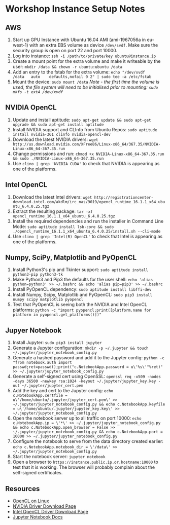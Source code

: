 # Workshop Instance Setup Notes

## AWS

1. Start up GPU Instance with Ubuntu 16.04 AMI (ami-1967056a in eu-west-1) with an extra EBS volume as device `/dev/svdf`. Make sure the security group is open on port 22 and port 10000.
2. Log into instance: `ssh -i /path/to/private/key ubuntu@instance.ip`
3. Create a mount point for the extra volume and make it writeable by the user: `mkdir /data && chown -r ubuntu:ubuntu /data`
4. Add an entry to the fstab for the extra volume: `echo "/dev/xvdf       /data   auto    defaults,nofail 0 2" | sudo tee -a /etc/fstab`
5. Mount the device: `sudo mount /data`
*Note - the first time the volume is used, the file system will need to be initialised prior to mounting: `sudo mkfs -t ext4 /dev/xvdf`*

## NVIDIA OpenCL

1. Update and install aptitude: `sudo apt-get update && sudo apt-get upgrade && sudo apt-get install aptitude`
2. Install NVIDIA support and CLInfo from Ubuntu Repos: `sudo aptitude install nvidia-361 clinfo nvidia-opencl-dev`
3. Download the latest NVIDIA drivers: `wget http://us.download.nvidia.com/XFree86/Linux-x86_64/367.35/NVIDIA-Linux-x86_64-367.35.run`
4. Change permissions and run: `chmod +x NVIDIA-Linux-x86_64-367.35.run && sudo ./NVIDIA-Linux-x86_64-367.35.run`
5. Use `clino | grep 'NVIDIA CUDA'` to check that NVIDIA is appearing as one of the platforms.

## Intel OpenCL

1. Download the latest Intel drivers: `wget http://registrationcenter-download.intel.com/akdlm/irc_nas/9019/opencl_runtime_16.1.1_x64_ubuntu_6.4.0.25.tgz`
2. Extract the resulting package: `tar -xf opencl_runtime_16.1.1_x64_ubuntu_6.4.0.25.tgz`
3. Install the required dependencies and run the installer in Command Line Mode: `sudo aptitude install lsb-core && sudo ./opencl_runtime_16.1.1_x64_ubuntu_6.4.0.25/install.sh --cli-mode`
4. Use `clino | grep 'Intel(R) OpenCL'` to check that Intel is appearing as one of the platforms.

## Numpy, SciPy, Matplotlib and PyOpenCL

1. Install Python3's pip and Tkinter support: `sudo aptitude install python3-pip python3-tk`
2. Make Python3 and Pip3 the defaults for the user shell: `echo 'alias python=python3' >> ~/.bashrc && echo 'alias pip=pip3' >> ~/.bashrc`
3. Install PyOpenCL dependency: `sudo aptitude install libffi-dev`
4. Install Numpy, Scipy, Matplotlib and PyOpenCL: `sudo pip3 install numpy scipy matplotlib pyopencl`  
5. Test that PyOpenCL is seeing both the NVIDIA and Intel OpenCL platforms: `python -c "import pyopencl;print([platform.name for platform in pyopencl.get_platforms()])"`

## Jupyer Notebook

1. Install Jupyter: `sudo pip3 install jupyter`
2. Generate a Jupyter configuration: `mkdir -p ~/.jupyter && touch ~/.jupyter/jupyter_notebook_config.py` 
3. Generate a hashed password and add it to the Jupyter config: `python -c "from notebook.auth import passwd;ret=passwd();print("c.NotebookApp.password = u\'%s\'"%ret)" >> ~/.jupyter/jupyter_notebook_config.py`
4. Generate a self-signed cert using OpenSSL: `openssl req -x509 -nodes -days 36500 -newkey rsa:1024 -keyout ~/.jupyter/jupyter_key.key -out ~/.jupyter/jupyter_cert.pem`
5. Add the key and cert to the Jupyter config: `echo c.NotebookApp.certfile = u\'/home/ubuntu/.jupyter/jupyter_cert.pem\' >> ~/.jupyter/jupyter_notebook_config.py && echo c.NotebookApp.keyfile = u\'/home/ubuntu/.jupyter/jupyter_key.key\' >> ~/.jupyter/jupyter_notebook_config.py`
6. Open the notebook server up to all traffic on port 10000: `echo c.NotebookApp.ip = \'*\' >> ~/.jupyter/jupyter_notebook_config.py && echo c.NotebookApp.open_browser = False >> ~/.jupyter/jupyter_notebook_config.py && echo c.NotebookApp.port = 10000 >> ~/.jupyter/jupyter_notebook_config.py`
7. Configure the notebook to serve from the data directory created earlier: `echo c.NotebookApp.notebook_dir = \'/data\' >> ~/.jupyter/jupyter_notebook_config.py`
8. Start the notebook server: `jupyter notebook`
9. Open a browser to `https://instance.public.ip.or.hostname:10000` to test that it is working. The browser will probably complain about the self-signed certificates.

## Resources
* [OpenCL on Linux](https://wiki.tiker.net/OpenCLHowTo)
* [NVIDIA Driver Download Page](http://www.nvidia.com/Download/index.aspx?lang=en-us)
* [Intel OpenCL Driver Download Page](https://software.intel.com/en-us/articles/opencl-drivers#core_xeon)
* [Jupyter Notebook Docs](http://jupyter-notebook.readthedocs.io/)
